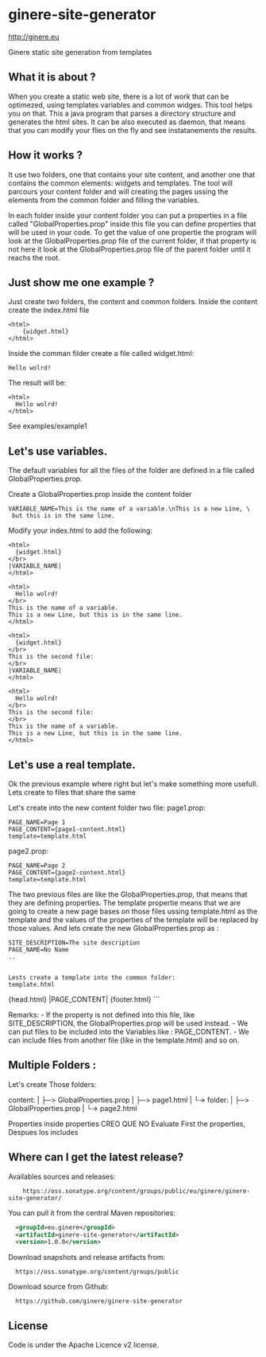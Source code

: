<!---
 Licensed to the Apache Software Foundation (ASF) under one or more
 contributor license agreements.  See the NOTICE file distributed with
 this work for additional information regarding copyright ownership.
 The ASF licenses this file to You under the Apache License, Version 2.0
 (the "License"); you may not use this file except in compliance with
 the License.  You may obtain a copy of the License at

      http://www.apache.org/licenses/LICENSE-2.0

 Unless required by applicable law or agreed to in writing, software
 distributed under the License is distributed on an "AS IS" BASIS,
 WITHOUT WARRANTIES OR CONDITIONS OF ANY KIND, either express or implied.
 See the License for the specific language governing permissions and
 limitations under the License.
-->

ginere-site-generator
====================
http://ginere.eu

Ginere static site generation from templates


What it is about ?
-----------------------------------
When you create a static web site, there is a lot of work that can be
optimezed, using templates variables and common widges. This tool helps
you on that.
This a java program that parses a directory structure and generates
the html sites. It can be also executed as daemon, that means that you
can modify your flies on the fly and see instatanements the results.

How it works ?
-----------------------------------
It use two folders, one that contains your site content, and another one
that contains the common elements: widgets and templates.
The tool will parcours your content folder and will creating the pages
ussing the elements from the common folder and filling the variables.

In each folder inside your content folder you can put a properties
in a file called "GlobalProperties.prop" inside this file you can define
properties that will be used in your code. To get the value of one
propertie the program will look at the GlobalProperties.prop file of
the current folder, if that property is not here it look at the
GlobalProperties.prop file of the parent folder until it reachs the
root.

Just show me one example ?
-----------------------------------

Just create two folders, the content and common folders. Inside the content create
the index.html file

```
<html>
	{widget.html}
</html>
```

Inside the comman filder create a file called widget.html:

```
Hello wolrd!
```


The result will be:
```
<html>
  Hello wolrd!
</html>
```

See examples/example1


Let's use variables.
----------------------
The default variables for all the files of the folder are defined in a file called GlobalProperties.prop.

Create a GlobalProperties.prop inside the content folder
```
VARIABLE_NAME=This is the name of a variable.\nThis is a new Line, \
 but this is in the same line.
```

Modify your index.html to add the following:
```
<html>
  {widget.html}
</br>
|VARIABLE_NAME|
</html>
```

```
<html>
  Hello wolrd!
</br>
This is the name of a variable.
This is a new Line, but this is in the same line.
</html>
```

```
<html>
  {widget.html}
</br>
This is the second file:
</br>
|VARIABLE_NAME|
</html>
```

```
<html>
  Hello wolrd!
</br>
This is the second file:
</br>
This is the name of a variable.
This is a new Line, but this is in the same line.
</html>
```

Let's use a real template.
-------------------------
Ok the previous example where right but let's make something more usefull. Lets create to files that share the same 

Let's create into the new content folder two file:
page1.prop:
```
PAGE_NAME=Page 1
PAGE_CONTENT={page1-content.html}
template=template.html
```

page2.prop:
```
PAGE_NAME=Page 2
PAGE_CONTENT={page2-content.html}
template=template.html
```

The two previous files are like the GlobalProperties.prop, that means that they are defining properties. The template propertie means 
that we are going to create a new page bases on those files ussing template.html as the template and the values of the properties of the 
template will be replaced by those values.
And lets create the new GlobalProperties.prop as :

```
SITE_DESCRIPTION=The site description
PAGE_NAME=No Name
..


Lests create a template into the common folder:
template.html
```
<!DOCTYPE html>
<html lang="|LANG|">
  {head.html}
  <body>	
	|PAGE_CONTENT|	
	{footer.html}
  </body>
</html>
```


Remarks:
		- If the property is not defined into this file, like SITE_DESCRIPTION, the GlobalProperties.prop will be used instead.
		- We can put files to be included into the Variables like : PAGE_CONTENT.
		- We can include files from another file (like in the template.html) and so on.



Multiple Folders :
------------------
Let's create Those folders:

content:
 |
 ├─> GlobalProperties.prop
 |
 ├─> page1.html
 |
 └-> folder:
 	  |
	  ├─> GlobalProperties.prop
	  |
	  └-> page2.html





Properties inside properties CREO QUE NO
Evaluate First the properties, Despues los includes







Where can I get the latest release?
-----------------------------------

Availables sources and releases:

```
	https://oss.sonatype.org/content/groups/public/eu/ginere/ginere-site-generator/
```

You can pull it from the central Maven repositories:

```xml
  <groupId>eu.ginere</groupId>
  <artifactId>ginere-site-generator</artifactId>
  <version>1.0.0</version>
```

Download snapshots and release artifacts from:

```
  https://oss.sonatype.org/content/groups/public
```

Download source from Github:

```
  https://github.com/ginere/ginere-site-generator
```

License
-------
Code is under the Apache Licence v2 license.



